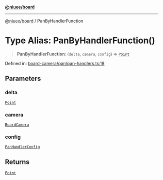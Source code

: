 [**@niuee/board**](../README.md)

***

[@niuee/board](../globals.md) / PanByHandlerFunction

# Type Alias: PanByHandlerFunction()

> **PanByHandlerFunction**: (`delta`, `camera`, `config`) => [`Point`](Point.md)

Defined in: [board-camera/pan/pan-handlers.ts:18](https://github.com/niuee/board/blob/d74620e4e63da3004adfc7105b7f1136fce9577c/src/board-camera/pan/pan-handlers.ts#L18)

## Parameters

### delta

[`Point`](Point.md)

### camera

[`BoardCamera`](../interfaces/BoardCamera.md)

### config

[`PanHandlerConfig`](PanHandlerConfig.md)

## Returns

[`Point`](Point.md)
